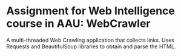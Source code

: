 Assignment for Web Intelligence course in AAU: WebCrawler
======

A multi-threaded Web Crawling application that collects links. Uses Requests and BeautifulSoup libraries to obtain and parse the HTML.
